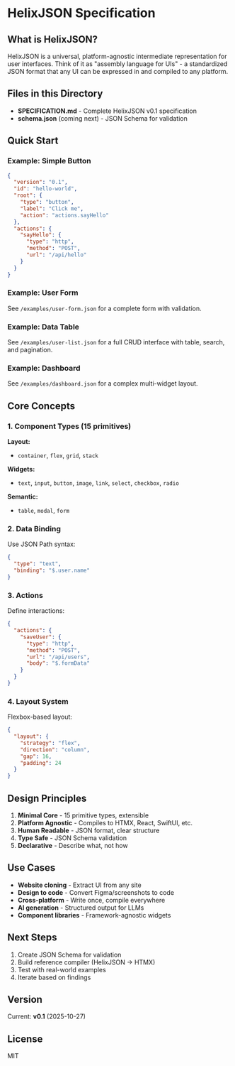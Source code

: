 # HelixJSON Specification

## What is HelixJSON?

HelixJSON is a universal, platform-agnostic intermediate representation for user interfaces. Think of it as "assembly language for UIs" - a standardized JSON format that any UI can be expressed in and compiled to any platform.

## Files in this Directory

- **SPECIFICATION.md** - Complete HelixJSON v0.1 specification
- **schema.json** (coming next) - JSON Schema for validation

## Quick Start

### Example: Simple Button

```json
{
  "version": "0.1",
  "id": "hello-world",
  "root": {
    "type": "button",
    "label": "Click me",
    "action": "actions.sayHello"
  },
  "actions": {
    "sayHello": {
      "type": "http",
      "method": "POST",
      "url": "/api/hello"
    }
  }
}
```

### Example: User Form

See `/examples/user-form.json` for a complete form with validation.

### Example: Data Table

See `/examples/user-list.json` for a full CRUD interface with table, search, and pagination.

### Example: Dashboard

See `/examples/dashboard.json` for a complex multi-widget layout.

## Core Concepts

### 1. Component Types (15 primitives)

**Layout:**
- `container`, `flex`, `grid`, `stack`

**Widgets:**
- `text`, `input`, `button`, `image`, `link`, `select`, `checkbox`, `radio`

**Semantic:**
- `table`, `modal`, `form`

### 2. Data Binding

Use JSON Path syntax:

```json
{
  "type": "text",
  "binding": "$.user.name"
}
```

### 3. Actions

Define interactions:

```json
{
  "actions": {
    "saveUser": {
      "type": "http",
      "method": "POST",
      "url": "/api/users",
      "body": "$.formData"
    }
  }
}
```

### 4. Layout System

Flexbox-based layout:

```json
{
  "layout": {
    "strategy": "flex",
    "direction": "column",
    "gap": 16,
    "padding": 24
  }
}
```

## Design Principles

1. **Minimal Core** - 15 primitive types, extensible
2. **Platform Agnostic** - Compiles to HTMX, React, SwiftUI, etc.
3. **Human Readable** - JSON format, clear structure
4. **Type Safe** - JSON Schema validation
5. **Declarative** - Describe what, not how

## Use Cases

- **Website cloning** - Extract UI from any site
- **Design to code** - Convert Figma/screenshots to code
- **Cross-platform** - Write once, compile everywhere
- **AI generation** - Structured output for LLMs
- **Component libraries** - Framework-agnostic widgets

## Next Steps

1. Create JSON Schema for validation
2. Build reference compiler (HelixJSON → HTMX)
3. Test with real-world examples
4. Iterate based on findings

## Version

Current: **v0.1** (2025-10-27)

## License

MIT
